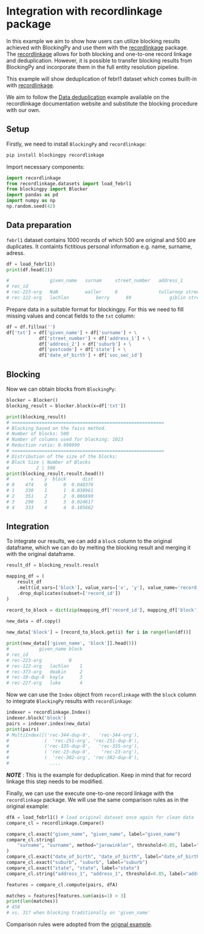 # Integration with recordlinkage package

In this example we aim to show how users can utilize blocking results achieved with BlockingPy and use them with the [recordlinkage](https://github.com/J535D165/recordlinkage) package. The [recordlinkage](https://github.com/J535D165/recordlinkage) allows for both blocking and one-to-one record linkage and deduplication. However, it is possible to transfer blocking results from BlockingPy and incorporate them in the full entity resolution pipeline.

This example will show deduplication of febrl1 dataset which comes buillt-in with [recordlinkage](https://github.com/J535D165/recordlinkage).

We aim to follow the [Data deduplication](https://recordlinkage.readthedocs.io/en/latest/guides/data_deduplication.html#Introduction) example available on the recordlinkage documentation website and substitute the blocking procedure with our own.

## Setup

Firstly, we need to install `BlockingPy` and `recordlinkage`:

```bash
pip install blockingpy recordlinkage
```

Import necessary components:

```python
import recordlinkage
from recordlinkage.datasets import load_febrl1
from blockingpy import Blocker
import pandas as pd
import numpy as np
np.random.seed(42)
```

## Data preparation

`febrl1` dataset contains 1000 records of which 500 are original and 500 are duplicates. It containts fictitious personal information e.g. name, surname, adress.

```python
df = load_febrl1()
print(df.head(2))

#               given_name	 surnam     street_number   address_1         address_2	suburb	    postcode	state	date_of_birth	soc_sec_id
# rec_id										
# rec-223-org	NaN	         waller	    6	            tullaroop street  willaroo	st james    4011        wa	    19081209	    6988048
# rec-122-org	lachlan	         berry	    69	            giblin street     killarney	bittern	    4814        qld	    19990219	    7364009

```

Prepare data in a suitable format for blockingpy. For this we need to fill missing values and concat fields to the `txt` column:

```python
df = df.fillna('')
df['txt'] = df['given_name'] + df['surname'] + \
            df['street_number'] + df['address_1'] + \
            df['address_2'] + df['suburb'] + \
            df['postcode'] + df['state'] + \
            df['date_of_birth'] + df['soc_sec_id']
```

## Blocking

Now we can obtain blocks from `BlockingPy`:

```python
blocker = Blocker()
blocking_result = blocker.block(x=df['txt'])

print(blocking_result)
# ========================================================
# Blocking based on the faiss method.
# Number of blocks: 500
# Number of columns used for blocking: 1023
# Reduction ratio: 0.998999
# ========================================================
# Distribution of the size of the blocks:
# Block Size | Number of Blocks
#          2 | 500  
print(blocking_result.result.head())
#        x    y  block      dist
# 0    474    0      0  0.048376
# 1    330    1      1  0.038961
# 2    351    2      2  0.086690
# 3    290    3      3  0.024617
# 4    333    4      4  0.105662
```

## Integration

To integrate our results, we can add a `block` column to the original dataframe, which we can do by melting the blocking result and merging it with the original dataframe.

```python
result_df = blocking_result.result

mapping_df = (
    result_df
    .melt(id_vars=['block'], value_vars=['x', 'y'], value_name='record_id')
    .drop_duplicates(subset=['record_id'])
)

record_to_block = dict(zip(mapping_df['record_id'], mapping_df['block']))
    
new_data = df.copy()

new_data['block'] = [record_to_block.get(i) for i in range(len(df))]

print(new_data[['given_name', 'block']].head(5))
# 	        given_name block
# rec_id		
# rec-223-org		   0
# rec-122-org	lachlan	   1
# rec-373-org	deakin	   2
# rec-10-dup-0	kayla	   3
# rec-227-org	luke	   4

```

Now we can use the `Index` object from `recordlinkage` with the `block` column to integrate `BlockingPy` results with `recordlinkage`:

```python
indexer = recordlinkage.Index()
indexer.block('block')
pairs = indexer.index(new_data)
print(pairs)
# MultiIndex([('rec-344-dup-0',   'rec-344-org'),
#             (  'rec-251-org', 'rec-251-dup-0'),
#             ('rec-335-dup-0',   'rec-335-org'),
#             ( 'rec-23-dup-0',    'rec-23-org'),
#             (  'rec-382-org', 'rec-382-dup-0'),
#               ....
```

***NOTE*** : This is the example for deduplication. Keep in mind that for record linkage this step needs to be modified.

Finally, we can use the execute one-to-one record linkage with the `recordlinkage` package. We will use the same comparison rules as in the original example:

```python
dfA = load_febrl1() # load original dataset once again for clean data
compare_cl = recordlinkage.Compare()

compare_cl.exact("given_name", "given_name", label="given_name")
compare_cl.string(
    "surname", "surname", method="jarowinkler", threshold=0.85, label="surname"
)
compare_cl.exact("date_of_birth", "date_of_birth", label="date_of_birth")
compare_cl.exact("suburb", "suburb", label="suburb")
compare_cl.exact("state", "state", label="state")
compare_cl.string("address_1", "address_1", threshold=0.85, label="address_1")

features = compare_cl.compute(pairs, dfA)

matches = features[features.sum(axis=1) > 3]
print(len(matches))
# 458 
# vs. 317 when blocking traditionally on 'given_name'
```
Comparison rules were adopted from the [orignal example](https://recordlinkage.readthedocs.io/en/latest/guides/data_deduplication.html#Introduction). 